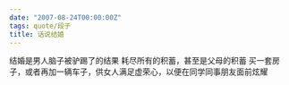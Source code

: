 ```yaml
---
date: "2007-08-24T00:00:00Z"
tags: quote/段子
title: 话说结婚
---
```


结婚是男人脑子被驴踢了的结果
耗尽所有的积蓄，甚至是父母的积蓄
买一套房子，或者再加一辆车子，供女人满足虚荣心，以便在同学同事朋友面前炫耀
